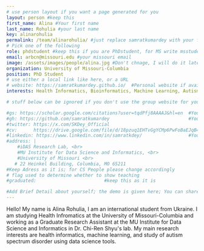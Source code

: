 ```yaml
---
# use person layout if you want a page generated for you
layout: person #keep this
first_name: Alina #Your first name
last_name: Rohulia #your last name
key: alinarohulia
permalink: /team/alinarohulia/ #just replace samratkumardey with your full name (lowercase)
# Pick one of the following
role: phdstudent #keep this if you are PhDstudent, for MS write msstudent
email: arbcn@missouri.edu #your missouri email
image: /assets/images/people/alina.jpg #Don't chnage, I will do it later
organization: University of Missouri-Columbia 
position: PhD Student
# use either a local link like here, or a URL
# website: https://samratkumardey.github.io/  #Personal website if available [recommended]
interests: Health Informatics, Bioinformatics, Machine Learning, Autism Research

# stuff below can be ignored if you don't use the group website for your private website

#gs: https://scholar.google.com/citations?user=tqdPfj8AAAAJ&hl=en  #Your Google Scholar
#gh: https://github.com/samratkumardey                             #Your Github
#twitter: https://x.com/SKDey_Official                                                         # Your X
#cv:      https://drive.google.com/file/d/18pzuq1EHTvGgYCMp6PwFoBaEJqB4qc7b/view?usp=drive_link                                                       #Your Web CV/PDF Link
#linkedin: https://www.linkedin.com/in/samratkdey/                 #Your Linkedin
#address: |
    #iDAS Research Lab, <br>
    #MU Institute for Data Science and Informatics, <br>
    #University of Missouri <br>
   # 22 Heinkel Building, Columbia, MO 65211 
#Keep Adress as it is; for CS People please change accordingly
# flag used to determine whether to show teaching
#graduated:                         #keep this as it is

#Add Brief Detail about yourself; the demo is given here; You can share your own
---
```


Hello! My name is Alina Rohulia, I am an international student from Ukraine. I am studying Health Infromatics at the University of Missouri-Columbia and working as a Graduate Research Assistant at the MU Institute for Data Science and Informatics in Dr. Chi-Ren Shyu's lab. My main research interests are health informatics, machine learning, and study of autism spectrum disorder using data science tools.

